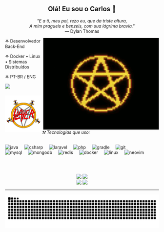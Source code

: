 <h2 align="center">Olá! Eu sou o Carlos 🤟</h2>

<p align="center"><i>"E a ti, meu pai, rezo eu, que da triste altura,<br>
A mim pragueis e benzeis, com sua lágrima bravia."</i><br>
— Dylan Thomas</p>

<img align="right" height="300" src="assets/penta.gif" alt="pentagram"/>

<p align="left">𖤐 Desenvolvedor Back-End</p>
<p align="left">𖤐 Docker • Linux • Sistemas Distribuídos</p>
<p align="left">𖤐 PT-BR / ENG</p>

<img src="https://64.media.tumblr.com/f253a5cfca46784bcbe53048c833b4d5/a59bc8ddf2ecf3d4-43/s540x810/197e0bc549e99bec883a01bd81e8e7a6f1016760.gifv" height="40"/>

<div align="center">
  <img src="assets/slayer.jpeg" height="120" align="left"/>

  <div align="left">
    <h6>⚒️ Tecnologias que uso:</h6>
    <img src="https://cdn.jsdelivr.net/gh/devicons/devicon/icons/java/java-original.svg" height="30" alt="java"/>
    <img width="12"/>
    <img src="https://cdn.jsdelivr.net/gh/devicons/devicon/icons/csharp/csharp-original.svg" height="30" alt="csharp"/>
    <img width="12"/>
    <img src="https://cdn.jsdelivr.net/gh/devicons/devicon/icons/laravel/laravel-original.svg" height="30" alt="laravel"/>
    <img width="12"/>
    <img src="https://cdn.jsdelivr.net/gh/devicons/devicon/icons/php/php-original.svg" height="30" alt="php"/>
    <img width="12"/>
    <img src="https://cdn.jsdelivr.net/gh/devicons/devicon/icons/gradle/gradle-original.svg" height="30" alt="gradle"/>
    <img width="12"/>
    <img src="https://cdn.jsdelivr.net/gh/devicons/devicon/icons/git/git-original.svg" height="30" alt="git"/>
    <br>
    <img src="https://cdn.jsdelivr.net/gh/devicons/devicon/icons/mysql/mysql-original.svg" height="30" alt="mysql"/>
    <img width="12"/>
    <img src="https://cdn.jsdelivr.net/gh/devicons/devicon/icons/mongodb/mongodb-original.svg" height="30" alt="mongodb"/>
    <img width="12"/>
    <img src="https://cdn.jsdelivr.net/gh/devicons/devicon/icons/redis/redis-original.svg" height="30" alt="redis"/>
    <img width="12"/>
    <img src="https://cdn.jsdelivr.net/gh/devicons/devicon@latest/icons/docker/docker-plain-wordmark.svg" height="30" alt="docker"/>
    <img width="12"/>
    <img src="https://cdn.jsdelivr.net/gh/devicons/devicon/icons/linux/linux-original.svg" height="30" alt="linux"/>
    <img width="12"/>
    <img src="https://cdn.jsdelivr.net/gh/devicons/devicon/icons/neovim/neovim-original.svg" height="30" alt="neovim"/>
  </div>
</div>

<br clear="all"><br>

<div align="center">
  <img src="https://github-readme-stats.vercel.app/api/top-langs/?username=carlosliszt&layout=compact&theme=dracula&card_width=360" height="160"/>
  <img src="https://github-readme-stats-kkcarlinns-projects.vercel.app/api?username=carlosliszt&hide_title=false&hide_rank=false&show_icons=true&disable_animations=false&theme=dracula&locale=en&hide_border=false" height="160"/>
</div>

<div align="center">
  <a href="https://instagram.com/carlos.osbourne" target="_blank"><img src="https://img.shields.io/badge/Instagram-E4405F?style=for-the-badge&logo=instagram&logoColor=white" height="30"/></a>
  <a href="https://www.linkedin.com/in/carlosmmo" target="_blank"><img src="https://img.shields.io/badge/LinkedIn-0A66C2?style=for-the-badge&logo=linkedin&logoColor=white" height="30"/></a>
</div>

---

<div align="center">
  <img src="https://raw.githubusercontent.com/carlosliszt/carlosliszt/output/snake.svg" alt="Snake animation"/>
</div>
